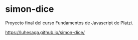 # simon-dice
Proyecto final del curso Fundamentos de Javascript de Platzi.

https://luhesaga.github.io/simon-dice/
